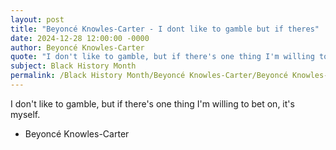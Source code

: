 ```yaml
---
layout: post
title: "Beyoncé Knowles-Carter - I dont like to gamble but if theres"
date: 2024-12-28 12:00:00 -0000
author: Beyoncé Knowles-Carter
quote: "I don't like to gamble, but if there's one thing I'm willing to bet on, it's myself."
subject: Black History Month
permalink: /Black History Month/Beyoncé Knowles-Carter/Beyoncé Knowles-Carter - I dont like to gamble but if theres
---
```


I don't like to gamble, but if there's one thing I'm willing to bet on, it's myself.

- Beyoncé Knowles-Carter
